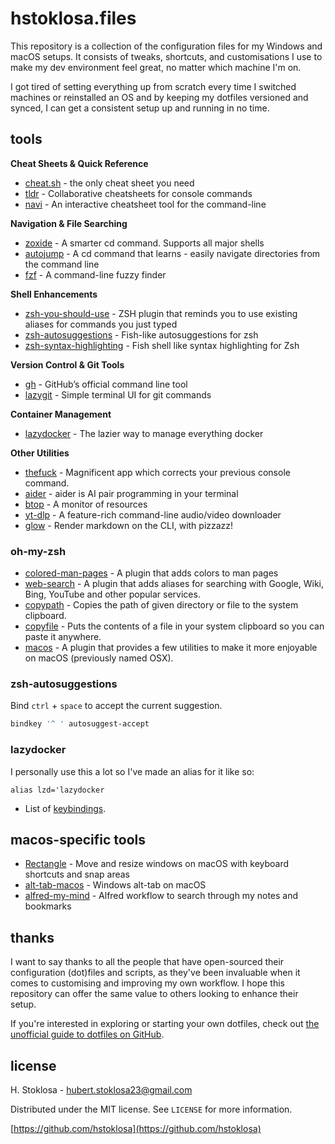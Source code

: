 # hstoklosa.files

This repository is a collection of the configuration files for my Windows and macOS setups. It consists of tweaks, shortcuts, and customisations I use to make my dev environment feel great, no matter which machine I'm on.

I got tired of setting everything up from scratch every time I switched machines or reinstalled an OS and by keeping my dotfiles versioned and synced, I can get a consistent setup up and running in no time.

## tools

**Cheat Sheets & Quick Reference**

- [cheat.sh](https://github.com/chubin/cheat.sh) - the only cheat sheet you need
- [tldr](https://github.com/tldr-pages/tldr) - Collaborative cheatsheets for console commands
- [navi](https://github.com/denisidoro/navi) - An interactive cheatsheet tool for the command-line

**Navigation & File Searching**

- [zoxide](https://github.com/ajeetdsouza/zoxide) - A smarter cd command. Supports all major shells
- [autojump](https://github.com/wting/autojump) - A cd command that learns - easily navigate directories from the command line
- [fzf](https://github.com/junegunn/fzf) - A command-line fuzzy finder

**Shell Enhancements**

- [zsh-you-should-use](https://github.com/MichaelAquilina/zsh-you-should-use) - ZSH plugin that reminds you to use existing aliases for commands you just typed
- [zsh-autosuggestions](https://github.com/zsh-users/zsh-autosuggestions) - Fish-like autosuggestions for zsh
- [zsh-syntax-highlighting](https://github.com/zsh-users/zsh-syntax-highlighting) - Fish shell like syntax highlighting for Zsh

**Version Control & Git Tools**

- [gh](https://github.com/cli/cli) - GitHub’s official command line tool
- [lazygit](https://github.com/jesseduffield/lazygit) - Simple terminal UI for git commands

**Container Management**

- [lazydocker](https://github.com/jesseduffield/lazydocker) - The lazier way to manage everything docker

**Other Utilities**

- [thefuck](https://github.com/nvbn/thefuck) - Magnificent app which corrects your previous console command.
- [aider](https://github.com/Aider-AI/aider) - aider is AI pair programming in your terminal
- [btop](https://github.com/aristocratos/btop) - A monitor of resources
- [yt-dlp](https://github.com/yt-dlp/yt-dlp) - A feature-rich command-line audio/video downloader
- [glow](https://github.com/charmbracelet/glow) - Render markdown on the CLI, with pizzazz!

### oh-my-zsh

- [colored-man-pages](https://github.com/ohmyzsh/ohmyzsh/tree/master/plugins/colored-man-pages) - A plugin that adds colors to man pages
- [web-search](https://github.com/ohmyzsh/ohmyzsh/tree/master/plugins/web-search) - A plugin that adds aliases for searching with Google, Wiki, Bing, YouTube and other popular services.
- [copypath](https://github.com/ohmyzsh/ohmyzsh/tree/master/plugins/copypath) - Copies the path of given directory or file to the system clipboard.
- [copyfile](https://github.com/ohmyzsh/ohmyzsh/tree/master/plugins/copyfile) - Puts the contents of a file in your system clipboard so you can paste it anywhere.
- [macos](https://github.com/ohmyzsh/ohmyzsh/tree/master/plugins/macos) - A plugin that provides a few utilities to make it more enjoyable on macOS (previously named OSX).

### zsh-autosuggestions

Bind `ctrl` + `space` to accept the current suggestion.

```bash
bindkey '^ ' autosuggest-accept
```

### lazydocker

I personally use this a lot so I've made an alias for it like so:

```
alias lzd='lazydocker
```

- List of [keybindings](https://github.com/jesseduffield/lazydocker/blob/master/docs/keybindings/Keybindings_en.md).

## macos-specific tools

- [Rectangle](https://github.com/rxhanson/Rectangle) - Move and resize windows on macOS with keyboard shortcuts and snap areas
- [alt-tab-macos](https://github.com/lwouis/alt-tab-macos) - Windows alt-tab on macOS
- [alfred-my-mind](https://github.com/nikitavoloboev/alfred-my-mind) - Alfred workflow to search through my notes and bookmarks

## thanks

I want to say thanks to all the people that have open-sourced their configuration (dot)files and scripts, as they've been invaluable when it comes to customising and improving my own workflow. I hope this repository can offer the same value to others looking to enhance their setup.

If you're interested in exploring or starting your own dotfiles, check out [the unofficial guide to dotfiles on GitHub](https://dotfiles.github.io/).

## license

H. Stoklosa - hubert.stoklosa23@gmail.com

Distributed under the MIT license. See `LICENSE` for more information.

[https://github.com/hstoklosa](https://github.com/hstoklosa)
